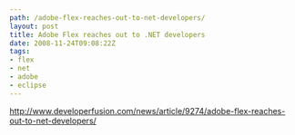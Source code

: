```yaml
---
path: /adobe-flex-reaches-out-to-net-developers/
layout: post
title: Adobe Flex reaches out to .NET developers
date: 2008-11-24T09:08:22Z
tags:
- flex
- net
- adobe
- eclipse
---
```


<span lang="EN-US"><a href="http://www.developerfusion.com/news/article/9274/adobe-flex-reaches-out-to-net-developers/">http://www.developerfusion.com/news/article/9274/adobe-flex-reaches-out-to-net-developers/</a></span>
